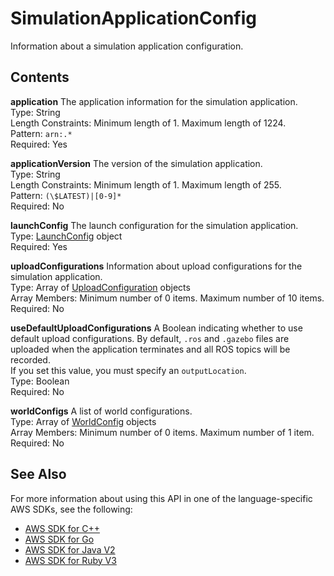 # SimulationApplicationConfig<a name="API_SimulationApplicationConfig"></a>

Information about a simulation application configuration\.

## Contents<a name="API_SimulationApplicationConfig_Contents"></a>

 **application**   <a name="robomaker-Type-SimulationApplicationConfig-application"></a>
The application information for the simulation application\.  
Type: String  
Length Constraints: Minimum length of 1\. Maximum length of 1224\.  
Pattern: `arn:.*`   
Required: Yes

 **applicationVersion**   <a name="robomaker-Type-SimulationApplicationConfig-applicationVersion"></a>
The version of the simulation application\.  
Type: String  
Length Constraints: Minimum length of 1\. Maximum length of 255\.  
Pattern: `(\$LATEST)|[0-9]*`   
Required: No

 **launchConfig**   <a name="robomaker-Type-SimulationApplicationConfig-launchConfig"></a>
The launch configuration for the simulation application\.  
Type: [LaunchConfig](API_LaunchConfig.md) object  
Required: Yes

 **uploadConfigurations**   <a name="robomaker-Type-SimulationApplicationConfig-uploadConfigurations"></a>
Information about upload configurations for the simulation application\.  
Type: Array of [UploadConfiguration](API_UploadConfiguration.md) objects  
Array Members: Minimum number of 0 items\. Maximum number of 10 items\.  
Required: No

 **useDefaultUploadConfigurations**   <a name="robomaker-Type-SimulationApplicationConfig-useDefaultUploadConfigurations"></a>
A Boolean indicating whether to use default upload configurations\. By default, `.ros` and `.gazebo` files are uploaded when the application terminates and all ROS topics will be recorded\.  
If you set this value, you must specify an `outputLocation`\.   
Type: Boolean  
Required: No

 **worldConfigs**   <a name="robomaker-Type-SimulationApplicationConfig-worldConfigs"></a>
A list of world configurations\.  
Type: Array of [WorldConfig](API_WorldConfig.md) objects  
Array Members: Minimum number of 0 items\. Maximum number of 1 item\.  
Required: No

## See Also<a name="API_SimulationApplicationConfig_SeeAlso"></a>

For more information about using this API in one of the language\-specific AWS SDKs, see the following:
+  [AWS SDK for C\+\+](https://docs.aws.amazon.com/goto/SdkForCpp/robomaker-2018-06-29/SimulationApplicationConfig) 
+  [AWS SDK for Go](https://docs.aws.amazon.com/goto/SdkForGoV1/robomaker-2018-06-29/SimulationApplicationConfig) 
+  [AWS SDK for Java V2](https://docs.aws.amazon.com/goto/SdkForJavaV2/robomaker-2018-06-29/SimulationApplicationConfig) 
+  [AWS SDK for Ruby V3](https://docs.aws.amazon.com/goto/SdkForRubyV3/robomaker-2018-06-29/SimulationApplicationConfig) 
